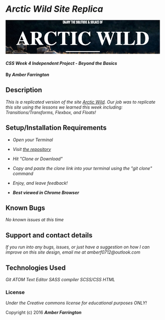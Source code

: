 # _Arctic Wild Site Replica_

![banner](https://github.com/NWShadowDev/ArcticWild/blob/master/img/Banner.png)

#### _CSS Week 4 Independent Project - Beyond the Basics_

#### By _**Amber Farrington**_

## Description

_This is a replicated version of the site [Arctic Wild](http://arcticwild.com/). Our job was to replicate this site using the lessons we learned this week including: Transitions/Transforms, Flexbox, and Floats!_

## Setup/Installation Requirements

* _Open your Terminal_
* _Visit [the repository](https://github.com/NWShadowDev/ArcticWild)_
* _Hit "Clone or Download"_
* _Copy and paste the clone link into your terminal using the "git clone" command_
* _Enjoy, and leave feedback!_

* _**Best viewed in Chrome Browser**_

## Known Bugs

_No known issues at this time_

## Support and contact details

_If you run into any bugs, issues, or just have a suggestion on how I can improve on this site design, email me at amberf0712@outlook.com_

## Technologies Used

_Git_
_ATOM Text Editor_
_SASS compiler_
_SCSS/CSS_
_HTML_

### License

*Under the Creative commons license for educational purposes ONLY!*

Copyright (c) 2016 **_Amber Farrington_**
